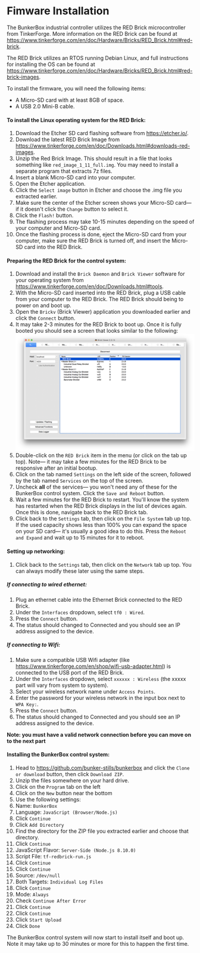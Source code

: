 # Fimware Installation

The BunkerBox industrial controller utilizes the RED Brick microcontroller from TinkerForge. More information on the RED Brick can be found at https://www.tinkerforge.com/en/doc/Hardware/Bricks/RED_Brick.html#red-brick.

The RED Brick utilizes an RTOS running Debian Linux, and full instructions for installing the OS can be found at https://www.tinkerforge.com/en/doc/Hardware/Bricks/RED_Brick.html#red-brick-images.

To install the firmware, you will need the following items:

- A Micro-SD card with at least 8GB of space.
- A USB 2.0 Mini-B cable.

#### To install the Linux operating system for the RED Brick:

1. Download the Etcher SD card flashing software from https://etcher.io/.
1. Download the latest RED Brick Image from https://www.tinkerforge.com/en/doc/Downloads.html#downloads-red-images.
1. Unzip the Red Brick Image. This should result in a file that looks something like `red_image_1_11_full.img`. You may need to install a separate program that extracts 7z files.
1. Insert a blank Micro-SD card into your computer.
1. Open the Etcher application.
1. Click the `Select image` button in Etcher and choose the .img file you extracted earlier.
1. Make sure the center of the Etcher screen shows your Micro-SD card— if it doesn't click the `Change` button to select it.
1. Click the `Flash!` button.
1. The flashing process may take 10-15 minutes depending on the speed of your computer and Micro-SD card.
1. Once the flashing process is done, eject the Micro-SD card from your computer, make sure the RED Brick is turned off, and insert the Micro-SD card into the RED Brick.

#### Preparing the RED Brick for the control system:

1. Download and install the `Brick Daemon` and `Brick Viewer` software for your operating system from https://www.tinkerforge.com/en/doc/Downloads.html#tools.
1. With the Micro-SD card inserted into the RED Brick, plug a USB cable from your computer to the RED Brick. The RED Brick should being to power on and boot up.
1. Open the `Brickv` (Brick Viewer) application you downloaded earlier and click the `Connect` button.
1. It may take 2-3 minutes for the RED Brick to boot up. Once it is fully booted you should see a screen that looks similar to the following:
![](media/brickv-1.png)
1. Double-click on the `RED Brick` item in the menu (or click on the tab up top). Note— it may take a few minutes for the RED Brick to be responsive after an initial bootup.
1. Click on the tab named `Settings` on the left side of the screen, followed by the tab named `Services` on the top of the screen.
1. Uncheck **all** of the services— you won't need any of these for the BunkerBox control system. Click the `Save and Reboot` button.
1. Wait a few minutes for the RED Brick to restart. You'll know the system has restarted when the RED Brick displays in the list of devices again. Once this is done, navigate back to the RED Brick tab.
1. Click back to the `Settings` tab, then click on the `File System` tab up top. If the used capacity shows less than 100% you can expand the space on your SD card— it's usually a good idea to do this. Press the `Reboot and Expand` and wait up to 15 minutes for it to reboot.

#### Setting up networking:

1. Click back to the `Settings` tab, then click on the `Network` tab up top. You can always modify these later using the same steps.

##### If connecting to wired ethernet:

1. Plug an ethernet cable into the Ethernet Brick connected to the RED Brick.
1. Under the `Interfaces` dropdown, select `tf0 : Wired`.
1. Press the `Connect` button.
1. The status should changed to Connected and you should see an IP address assigned to the device.

##### If connecting to Wifi:

1. Make sure a compatible USB Wifi adapter (like https://www.tinkerforge.com/en/shop/wifi-usb-adapter.html) is connected to the USB port of the RED Brick.
1. Under the `Interfaces` dropdown, select `xxxxxx : Wireless` (the xxxxx part will vary from system to system).
1. Select your wireless network name under `Access Points`.
1. Enter the password for your wireless network in the input box next to `WPA Key:`.
1. Press the `Connect` button.
1. The status should changed to Connected and you should see an IP address assigned to the device.

**Note: you must have a valid network connection before you can move on to the next part**

#### Installing the BunkerBox control system:

1. Head to https://github.com/bunker-stills/bunkerbox and click the `Clone or download` button, then click `Download ZIP`.
1. Unzip the files somewhere on your hard drive.
1. Click on the `Program` tab on the left
1. Click on the `New` button near the bottom
1. Use the following settings:
1. Name: `BunkerBox`
1. Language: `JavaScript (Browser/Node.js)`
1. Click `Continue`
1. Click `Add Directory`
1. Find the directory for the ZIP file you extracted earlier and choose that directory.
1. Click `Continue`
1. JavaScript Flavor: `Server-Side (Node.js 8.10.0)`
1. Script File: `tf-redbrick-run.js`
1. Click `Continue`
1. Click `Continue`
1. Source: `/dev/null`
1. Both Targets: `Individual Log Files`
1. Click `Continue`
1. Mode: `Always`
1. Check `Continue After Error`
1. Click `Continue`
1. Click `Continue`
1. Click `Start Upload`
1. Click `Done`

The BunkerBox control system will now start to install itself and boot up. Note it may take up to 30 minutes or more for this to happen the first time.
